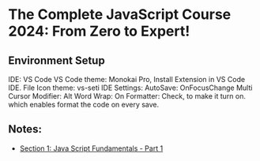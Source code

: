 # The Complete JavaScript Course 2024: From Zero to Expert!

## Environment Setup
IDE: VS Code
VS Code theme: Monokai Pro, Install Extension in VS Code IDE.
File Icon theme: vs-seti
IDE Settings:  AutoSave: OnFocusChange
Multi Cursor Modifier: Alt
Word Wrap: On
Formatter: Check, to make it turn on. which enables format the code on every save.

## Notes:

* [Section 1: Java Script Fundamentals - Part 1](/docs/section/section1.md)
